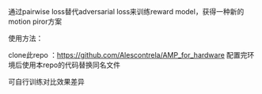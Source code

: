 通过pairwise loss替代adversarial loss来训练reward model，获得一种新的motion piror方案

使用方法：

clone此repo ：https://github.com/Alescontrela/AMP_for_hardware
配置完环境后使用本repo的代码替换同名文件

可自行训练对比效果差异

